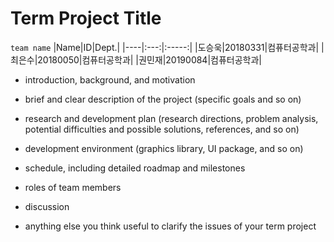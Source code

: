 Term Project Title
===
`team name`
|Name|ID|Dept.|
|----|:---:|:-----:|
|도승욱|20180331|컴퓨터공학과|
|최은수|20180050|컴퓨터공학과|
|권민재|20190084|컴퓨터공학과|

- introduction, background, and motivation

- brief and clear description of the project (specific goals and so on)

- research and development plan (research directions, problem analysis, potential difficulties and possible solutions, references, and so on)

- development environment (graphics library, UI package, and so on)

- schedule, including detailed roadmap and milestones

- roles of team members

- discussion

- anything else you think useful to clarify the issues of your term project
